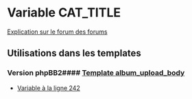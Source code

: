 # Variable CAT_TITLE
[Explication sur le forum des forums](http://forum.forumactif.com/t294113-listing-des-variables#CAT_TITLE)
## Utilisations dans les templates
### Version phpBB2#### [Template album_upload_body](subsilver/album_upload_body.md)
* [Variable à la ligne 242](../subsilver/album_upload_body.tpl#L242)